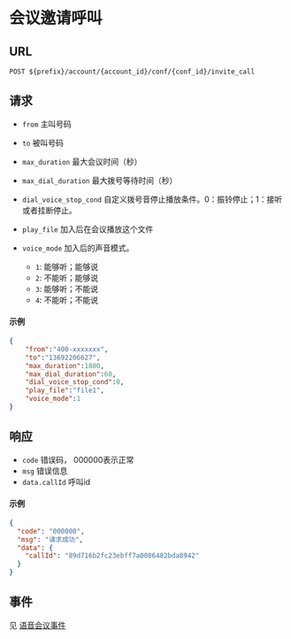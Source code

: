 # 会议邀请呼叫

## URL

```
POST ${prefix}/account/{account_id}/conf/{conf_id}/invite_call
```

## 请求

- `from` 主叫号码
- `to` 被叫号码
- `max_duration` 最大会议时间（秒）
- `max_dial_duration` 最大拨号等待时间（秒）
- `dial_voice_stop_cond` 自定义拨号音停止播放条件。0：振铃停止；1：接听或者挂断停止。
- `play_file` 加入后在会议播放这个文件
- `voice_mode` 加入后的声音模式。

  - `1`: 能够听；能够说
  - `2`: 不能听；能够说
  - `3`: 能够听；不能说
  - `4`: 不能听；不能说
  
#### 示例
```json
{
	"from":"400-xxxxxxx",
	"to":"13692206627",
	"max_duration":1800,
	"max_dial_duration":60,
	"dial_voice_stop_cond":0,
	"play_file":"file1",
	"voice_mode":1
}
```

## 响应
- `code` 错误码， 000000表示正常
- `msg` 错误信息
- `data.callId` 呼叫id

#### 示例
```json
{
  "code": "000000",
  "msg": "请求成功",
  "data": {
    "callId": "89d716b2fc23ebff7a0086482bda8942"
  }
}
```

## 事件

见 [语音会议事件](../env/conf/index.md)
